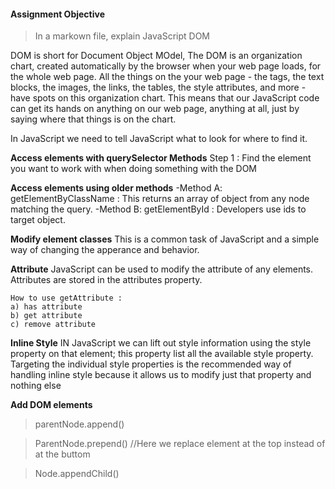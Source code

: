 #### Assignment Objective
>In a markown file, explain JavaScript DOM

DOM is short for Document Object MOdel, The DOM is an organization chart, created automatically by the browser when your web page loads, for the whole web page. All the things on the your web page - the tags, the text blocks, the images, the links, the tables, the style attributes, and more - have spots on this organization chart. This means that our JavaScript code can get its hands on anything on our web page, anything at all, just by saying where that things is on the chart.

In JavaScript we need to tell JavaScript what to look for where to find it.

**Access elements with querySelector Methods**
Step 1 : Find the element you want to work with when doing something with the DOM

**Access elements using older methods**
-Method A: getElementByClassName : This returns an array of object from any node matching the query.
-Method B: getElementById : Developers use ids to target object.

**Modify element classes**
    This is a common task of JavaScript and a simple way of changing the apperance and behavior.

**Attribute**
    JavaScript can be used to modify the attribute of any elements. Attributes are stored in the attributes property.

    How to use getAttribute :
    a) has attribute
    b) get attribute
    c) remove attribute

**Inline Style**
 IN JavaScript we can lift out style information using the style property on that element; this property list all the available style property.
 Targeting the individual style properties is the recommended way of handling inline style because it allows us to modify just that property and nothing else

**Add DOM elements**
> parentNode.append()

> ParentNode.prepend() //Here we replace element at the top instead of at the buttom 

> Node.appendChild()